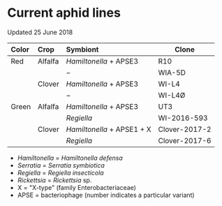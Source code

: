 # Current aphid lines

Updated 25 June 2018


| Color | Crop    | Symbiont                   | Clone         |
|:------|:--------|:---------------------------|---------------|
| Red   | Alfalfa | *Hamiltonella* + APSE3     | R10           |
|       |         | −                          | WIA-5D        |
|       | Clover  | *Hamiltonella* + APSE3     | WI-L4         |
|       |         | −                          | WI-L4Ø        |
| Green | Alfalfa | *Hamiltonella* + APSE3     | UT3           |
|       |         | *Regiella*                 | WI-2016-593   |
|       | Clover  | *Hamiltonella* + APSE1 + X | Clover-2017-2 |
|       |         | *Regiella*                 | Clover-2017-6 |


- *Hamiltonella* = *Hamiltonella defensa*
- *Serratia* = *Serratia symbiotica*
- *Regiella* = *Regiella insecticola*
- *Rickettsia* = *Rickettsia* sp.
- X = "X-type" (family Enterobacteriaceae)
- APSE = bacteriophage (number indicates a particular variant)
